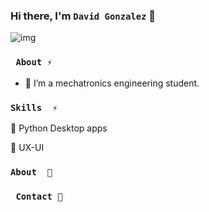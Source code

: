 ### Hi there, I'm ``` David Gonzalez ``` 👋
![img](https://user-images.githubusercontent.com/90854537/164109726-085c9812-c8c1-41ea-908b-0ba4c125f0b1.png)

### ```  About ⚡ ``` 

- 🔭 I’m  a mechatronics engineering student.





### ``` Skills  ⚡ ``` 

📌 Python Desktop apps

📌 UX-UI




### ``` About  🚀 ``` 


### ```  Contact 💬 ``` 



<!--
**Davidgonza12/Davidgonza12** is a ✨ _special_ ✨ repository because its `README.md` (this file) appears on your GitHub profile.

Here are some ideas to get you started:

- 🔭 I’m currently working on ...
- 🌱 I’m currently learning ...
- 👯 I’m looking to collaborate on ...
- 🤔 I’m looking for help with ...
- 💬 Ask me about ...
- 📫 How to reach me: ...
- 😄 Pronouns: ...
- ⚡ Fun fact: ...
-->
